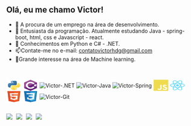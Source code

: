 ##  Olá, eu me chamo Victor!


- 🔭 A procura de um emprego na área de desenvolvimento.
- 🌱 Entusiasta da programação. Atualmente estudando Java - spring-boot, html, css e Javascript - react.
- 🧠 Conhecimentos em Python e C# - .NET.
- 📫Contate-me no e-mail: contatovictorhdg@gmail.com
- 🤖Grande interesse na área de Machine learning.

##

  <div style="display: inline_block"><br>
  <img align="center" alt="Victor-Python" height="30" width="40" src="https://raw.githubusercontent.com/devicons/devicon/master/icons/python/python-original.svg">
  <img align="center" alt="Victor-Csharp" height="30" width="40" src="https://raw.githubusercontent.com/devicons/devicon/master/icons/csharp/csharp-original.svg">
  <img align="center" alt="Victor-.NET" height="30" width="40" src="https://cdn.jsdelivr.net/gh/devicons/devicon@latest/icons/dotnetcore/dotnetcore-original.svg">
  <img align="center" alt="Victor-Java" height="30" width="40" src="https://cdn.jsdelivr.net/gh/devicons/devicon@latest/icons/java/java-original.svg">
  <img align="center" alt="Victor-Spring" height="30" width="40" src="https://cdn.jsdelivr.net/gh/devicons/devicon@latest/icons/spring/spring-original.svg"> 
  <img align="center" alt="Victor-Js" height="30" width="40" src="https://raw.githubusercontent.com/devicons/devicon/master/icons/javascript/javascript-plain.svg">
  <img align="center" alt="Victor-React" height="30" width="40" src="https://raw.githubusercontent.com/devicons/devicon/master/icons/react/react-original.svg">
  <img align="center" alt="Victor-HTML" height="30" width="40" src="https://raw.githubusercontent.com/devicons/devicon/master/icons/html5/html5-original.svg">
  <img align="center" alt="Victor-CSS" height="30" width="40" src="https://raw.githubusercontent.com/devicons/devicon/master/icons/css3/css3-original.svg"> 
  <img align="center" alt="Victor-Git" height="30" width="40" src="https://cdn.jsdelivr.net/gh/devicons/devicon@latest/icons/git/git-original.svg">
          
  </div>
  
##

<div> 
  <div style="display: flex; gap: 10px; flex-wrap: wrap;">
  <a href="https://instagram.com/victor.gcz" target="_blank">
    <img src="https://img.shields.io/badge/-Instagram-000000?style=for-the-badge&logo=instagram&logoColor=white">
  </a>

  <a href="mailto:contatovictorhdg@gmail.com" target="_blank">
    <img src="https://img.shields.io/badge/-Gmail-000000?style=for-the-badge&logo=gmail&logoColor=white">
  </a>

  <a href="https://www.linkedin.com/in/victor-hugo-dias-garcez-377421248/" target="_blank">
    <img src="https://img.shields.io/badge/-LinkedIn-000000?style=for-the-badge&logo=linkedin&logoColor=white">
  </a>

  <a href="https://web.dio.me/users/contatovictorhdg" target="_blank">
    <img src="https://img.shields.io/badge/-Meu%20Perfil%20na%20DIO-000000?style=for-the-badge&logo=dio&logoColor=white">
  </a>
</div>

</a>

</div>
          
          
          
          

